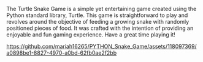 The Turtle Snake Game is a simple yet entertaining game created using the Python standard library, Turtle. 
This game is straightforward to play and revolves around the objective of feeding a growing snake with randomly positioned pieces of food. 
It was crafted with the intention of providing an enjoyable and fun gaming experience. Have a great time playing it!



https://github.com/mariah16265/PYTHON_Snake_Game/assets/118097369/a0898be1-8827-4970-a0bd-62fb0ae2f2bb

